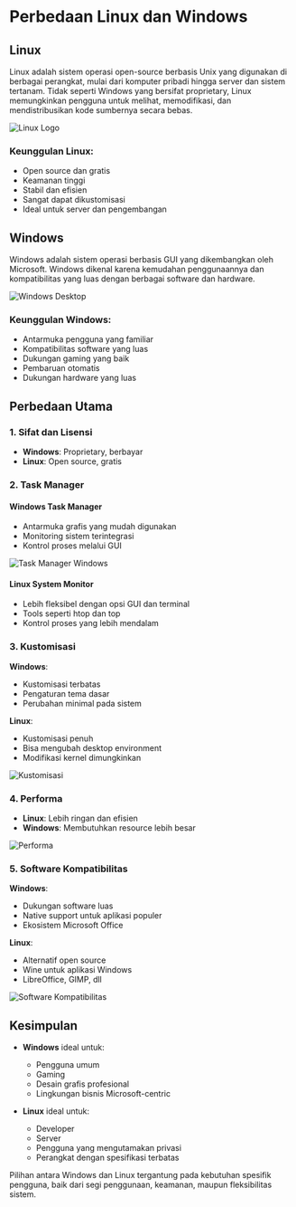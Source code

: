 # Perbedaan Linux dan Windows

## Linux
Linux adalah sistem operasi open-source berbasis Unix yang digunakan di berbagai perangkat, mulai dari komputer pribadi hingga server dan sistem tertanam. Tidak seperti Windows yang bersifat proprietary, Linux memungkinkan pengguna untuk melihat, memodifikasi, dan mendistribusikan kode sumbernya secara bebas.

![Linux Logo](https://www.extremetech.com/wp-content/uploads/2012/05/Linux-logo-without-version-number-banner-sized.jpg)


### Keunggulan Linux:
- Open source dan gratis
- Keamanan tinggi
- Stabil dan efisien
- Sangat dapat dikustomisasi
- Ideal untuk server dan pengembangan

## Windows
Windows adalah sistem operasi berbasis GUI yang dikembangkan oleh Microsoft. Windows dikenal karena kemudahan penggunaannya dan kompatibilitas yang luas dengan berbagai software dan hardware.

![Windows Desktop](https://raw.githubusercontent.com/user-attachments/assets/cf15a900-8b50-4d93-83a1-38663dcf7d3b)

### Keunggulan Windows:
- Antarmuka pengguna yang familiar
- Kompatibilitas software yang luas
- Dukungan gaming yang baik
- Pembaruan otomatis
- Dukungan hardware yang luas

## Perbedaan Utama

### 1. Sifat dan Lisensi
- **Windows**: Proprietary, berbayar
- **Linux**: Open source, gratis

### 2. Task Manager
#### Windows Task Manager
- Antarmuka grafis yang mudah digunakan
- Monitoring sistem terintegrasi
- Kontrol proses melalui GUI

![Task Manager Windows](https://raw.githubusercontent.com/user-attachments/assets/4a8a9ee1-4c88-4930-a2ac-56382cb9ec83)

#### Linux System Monitor
- Lebih fleksibel dengan opsi GUI dan terminal
- Tools seperti htop dan top
- Kontrol proses yang lebih mendalam

### 3. Kustomisasi
**Windows**:
- Kustomisasi terbatas
- Pengaturan tema dasar
- Perubahan minimal pada sistem

**Linux**:
- Kustomisasi penuh
- Bisa mengubah desktop environment
- Modifikasi kernel dimungkinkan

![Kustomisasi](https://raw.githubusercontent.com/user-attachments/assets/0bbb26d1-e763-4192-a61d-509ddf35c7f0)

### 4. Performa
- **Linux**: Lebih ringan dan efisien
- **Windows**: Membutuhkan resource lebih besar

![Performa](https://raw.githubusercontent.com/user-attachments/assets/f07b06a4-5946-4b78-bc6c-a582d948a0cf)

### 5. Software Kompatibilitas
**Windows**:
- Dukungan software luas
- Native support untuk aplikasi populer
- Ekosistem Microsoft Office

**Linux**:
- Alternatif open source
- Wine untuk aplikasi Windows
- LibreOffice, GIMP, dll

![Software Kompatibilitas](https://raw.githubusercontent.com/user-attachments/assets/d60a13e1-f72a-4d67-a047-b04205ceb6c3)

## Kesimpulan
- **Windows** ideal untuk:
  - Pengguna umum
  - Gaming
  - Desain grafis profesional
  - Lingkungan bisnis Microsoft-centric

- **Linux** ideal untuk:
  - Developer
  - Server
  - Pengguna yang mengutamakan privasi
  - Perangkat dengan spesifikasi terbatas

Pilihan antara Windows dan Linux tergantung pada kebutuhan spesifik pengguna, baik dari segi penggunaan, keamanan, maupun fleksibilitas sistem.
